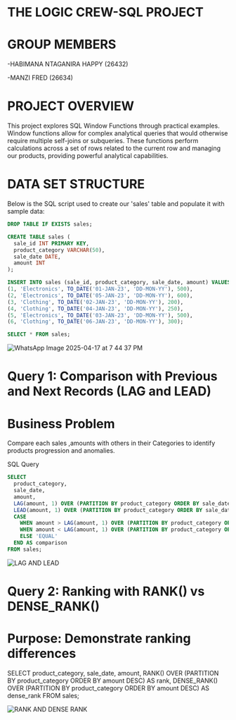 # THE LOGIC CREW-SQL PROJECT

# GROUP MEMBERS

-HABIMANA NTAGANIRA HAPPY (26432)

-MANZI FRED (26634)

# PROJECT OVERVIEW

This project explores SQL Window Functions through practical examples. Window functions allow for complex analytical queries that would otherwise require multiple self-joins or subqueries. These functions perform calculations across a set of rows related to the current row and managing our products, providing powerful analytical capabilities.
# DATA SET STRUCTURE
Below is the SQL script used to create our 'sales' table and populate it with sample data:
```sql
DROP TABLE IF EXISTS sales;

CREATE TABLE sales (
  sale_id INT PRIMARY KEY,
  product_category VARCHAR(50),
  sale_date DATE,
  amount INT
);

INSERT INTO sales (sale_id, product_category, sale_date, amount) VALUES
(1, 'Electronics', TO_DATE('01-JAN-23', 'DD-MON-YY'), 500),
(2, 'Electronics', TO_DATE('05-JAN-23', 'DD-MON-YY'), 600),
(3, 'Clothing', TO_DATE('02-JAN-23', 'DD-MON-YY'), 200),
(4, 'Clothing', TO_DATE('04-JAN-23', 'DD-MON-YY'), 250),
(5, 'Electronics', TO_DATE('03-JAN-23', 'DD-MON-YY'), 500),
(6, 'Clothing', TO_DATE('06-JAN-23', 'DD-MON-YY'), 300);

SELECT * FROM sales;
```
![WhatsApp Image 2025-04-17 at 7 44 37 PM](https://github.com/user-attachments/assets/c3ffee3f-2d26-4718-96e8-651a881c9bd3)
# Query 1: Comparison with Previous and Next Records (LAG and LEAD)
# Business Problem
Compare each sales ,amounts with others in their Categories to identify products progression and anomalies.

SQL Query
```sql
SELECT 
  product_category, 
  sale_date, 
  amount,
  LAG(amount, 1) OVER (PARTITION BY product_category ORDER BY sale_date) AS prev_amount,
  LEAD(amount, 1) OVER (PARTITION BY product_category ORDER BY sale_date) AS next_amount,
  CASE 
    WHEN amount > LAG(amount, 1) OVER (PARTITION BY product_category ORDER BY sale_date) THEN 'HIGHER'
    WHEN amount < LAG(amount, 1) OVER (PARTITION BY product_category ORDER BY sale_date) THEN 'LOWER'
    ELSE 'EQUAL' 
  END AS comparison
FROM sales;
```
![LAG AND LEAD](https://github.com/user-attachments/assets/c7cdd69b-039a-4790-8e87-bfbe8a808da1)
# Query 2: Ranking with RANK() vs DENSE_RANK()
# Purpose: Demonstrate ranking differences
SELECT 
  product_category, 
  sale_date, 
  amount,
  RANK() OVER (PARTITION BY product_category ORDER BY amount DESC) AS rank,
  DENSE_RANK() OVER (PARTITION BY product_category ORDER BY amount DESC) AS dense_rank
FROM sales;

![RANK AND DENSE RANK](https://github.com/user-attachments/assets/68a89262-d67d-4468-8502-5e3c178bc30e)


